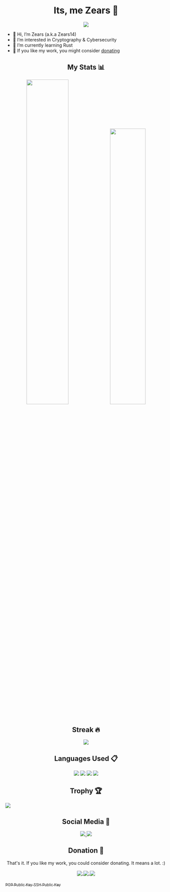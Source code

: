 <h1 align="center">Its, me Zears 👋 </h1>
<p align="center"> <img src="https://komarev.com/ghpvc/?username=zears14&label=Profile%20views&color=0e75b6&style=for-the-badge"/> </p>


- 👋 Hi, I’m Zears (a.k.a Zears14)
- 👀 I’m interested in Cryptography & Cybersecurity
- 🌱 I’m currently learning Rust
- 💞 If you like my work, you might consider [donating](https://ko-fi.com/zears)

<h2 align="center"> My Stats 📊 </h2>


<p align="center"> 
  <img width=51% src="https://github-readme-stats.vercel.app/api?username=zears14&show_icons=true&theme=onedark"/>
  <img width=47% src="https://github-readme-stats.vercel.app/api/top-langs?username=zears14&show_icons=true&locale=en&layout=compact"/>
</p>

<h2 align="center"> Streak 🔥 </h2>
<p align="center">
  <img align="center" src="https://github-readme-streak-stats.herokuapp.com/?user=Zears14&theme=dark&hide_border=false"/>
</p>
<h2 align="center"> Languages Used 📋</h2>

<p align="center">
  <img src="https://img.shields.io/badge/c%23-%23239120.svg?style=for-the-badge&logo=c-sharp&logoColor=white"/>
  <img src="https://img.shields.io/badge/shell_script-%23121011.svg?style=for-the-badge&logo=gnu-bash&logoColor=white"/>
  <img src="https://img.shields.io/badge/lua-%232C2D72.svg?style=for-the-badge&logo=lua&logoColor=white"/>
  <img src="https://img.shields.io/badge/python-3670A0?style=for-the-badge&logo=python&logoColor=ffdd54"/>
</p>

<h2 align="center"> Trophy 🏆</h2>
<img src="https://github-profile-trophy.vercel.app/?username=Zears14&theme=onedark&no-frame=false&no-bg=true&margin-w=4"/>

<h2 align="center"> Social Media 📱</h2>

<p align="center"> 
  <a href="https://youtube.com/@zears4825" text-align="center"> 
    <img src="https://img.shields.io/static/v1?label=+&message=Zears&color=FF0000&style=for-the-badge&logo=youtube"/> 
  </a>
  <a href="https://discord.com/users/745984199588315216" text-align="center">
    <img src="https://img.shields.io/static/v1?label=+&message=zears14&color=5865F2&style=for-the-badge&logo=discord&logoColor=white"/>
  </a>
</p>




<h2 align="center"> Donation 💸</h2>
<p align=center>That's it. If you like my work, you could consider donating. It means a lot. :)</p>

<p align="center"> 
  <a href="https://ko-fi.com/U7U6JM7H3" text-align="center" > 
    <img align="center" src="https://img.shields.io/static/v1?label=+&message=Ko-fi&color=01CAFE&style=for-the-badge&logo=kofi&logoColor=white"/> 
  </a>
  <a href="https://paypal.me/Zears126" text-align="center" > 
    <img align="center" src="https://img.shields.io/badge/PayPal-00457C?style=for-the-badge&logo=paypal&logoColor=white"/> 
  </a>
  <a href="https://www.buymeacoffee.com/zears" text-align="center" > 
    <img align="center" src="https://img.shields.io/static/v1?label=+&message=buy+me+a+coffee&color=FFDD00&style=for-the-badge&logo=buymeacoffee&logoColor=white"/> 
  </a>
</p>

<footer>
  <a href="https://github.com/Zears14.gpg" text-align="center"> <sub>PGP Public Key</sub> </a>
  <a href="https://github.com/Zears14.keys" text-align="center"> <sub>SSH Public Key</sub> </a>
</footer>

<!---
 is a ✨ special ✨ repository because its `README.md` (this file) appears on your GitHub profile.
You can click the Preview link to take a look at your changes.
--->
